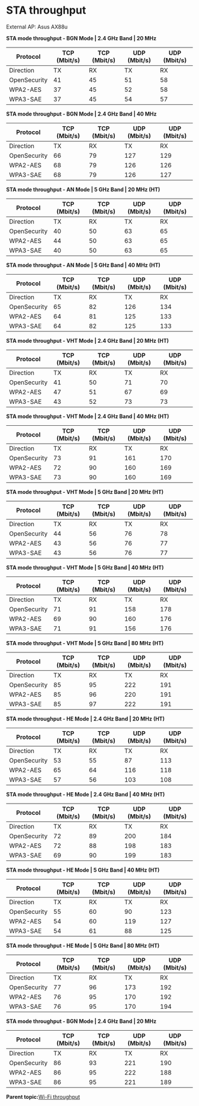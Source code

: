 # STA throughput

External AP: Asus AX88u

**STA mode throughput - BGN Mode | 2.4 GHz Band | 20 MHz**

|Protocol|TCP \(Mbit/s\)|TCP \(Mbit/s\)|UDP \(Mbit/s\)|UDP \(Mbit/s\)|
|--------|--------------|--------------|--------------|--------------|
|Direction|TX|RX|TX|RX|
|OpenSecurity|41|45|51|58|
|WPA2-AES|37|45|52|58|
|WPA3-SAE|37|45|54|57|

**STA mode throughput - BGN Mode | 2.4 GHz Band | 40 MHz**

|Protocol|TCP \(Mbit/s\)|TCP \(Mbit/s\)|UDP \(Mbit/s\)|UDP \(Mbit/s\)|
|--------|--------------|--------------|--------------|--------------|
|Direction|TX|RX|TX|RX|
|OpenSecurity|66|79|127|129|
|WPA2-AES|68|79|126|126|
|WPA3-SAE|68|79|126|127|

**STA mode throughput - AN Mode | 5 GHz Band | 20 MHz (HT)**

|Protocol|TCP \(Mbit/s\)|TCP \(Mbit/s\)|UDP \(Mbit/s\)|UDP \(Mbit/s\)|
|--------|--------------|--------------|--------------|--------------|
|Direction|TX|RX|TX|RX|
|OpenSecurity|40|50|63|65|
|WPA2-AES|44|50|63|65|
|WPA3-SAE|40|50|63|65|

**STA mode throughput - AN Mode | 5 GHz Band | 40 MHz (HT)**

|Protocol|TCP \(Mbit/s\)|TCP \(Mbit/s\)|UDP \(Mbit/s\)|UDP \(Mbit/s\)|
|--------|--------------|--------------|--------------|--------------|
|Direction|TX|RX|TX|RX|
|OpenSecurity|65|82|126|134|
|WPA2-AES|64|81|125|133|
|WPA3-SAE|64|82|125|133|

**STA mode throughput - VHT Mode | 2.4 GHz Band | 20 MHz (HT)**

|Protocol|TCP \(Mbit/s\)|TCP \(Mbit/s\)|UDP \(Mbit/s\)|UDP \(Mbit/s\)|
|--------|--------------|--------------|--------------|--------------|
|Direction|TX|RX|TX|RX|
|OpenSecurity|41|50|71|70|
|WPA2-AES|47|51|67|69|
|WPA3-SAE|43|52|73|73|

**STA mode throughput - VHT Mode | 2.4 GHz Band | 40 MHz (HT)**

|Protocol|TCP \(Mbit/s\)|TCP \(Mbit/s\)|UDP \(Mbit/s\)|UDP \(Mbit/s\)|
|--------|--------------|--------------|--------------|--------------|
|Direction|TX|RX|TX|RX|
|OpenSecurity|73|91|161|170|
|WPA2-AES|72|90|160|169|
|WPA3-SAE|73|90|160|169|

**STA mode throughput - VHT Mode | 5 GHz Band | 20 MHz (HT)**

|Protocol|TCP \(Mbit/s\)|TCP \(Mbit/s\)|UDP \(Mbit/s\)|UDP \(Mbit/s\)|
|--------|--------------|--------------|--------------|--------------|
|Direction|TX|RX|TX|RX|
|OpenSecurity|44|56|76|78|
|WPA2-AES|43|56|76|77|
|WPA3-SAE|43|56|76|77|

**STA mode throughput - VHT Mode | 5 GHz Band | 40 MHz (HT)**

|Protocol|TCP \(Mbit/s\)|TCP \(Mbit/s\)|UDP \(Mbit/s\)|UDP \(Mbit/s\)|
|--------|--------------|--------------|--------------|--------------|
|Direction|TX|RX|TX|RX|
|OpenSecurity|71|91|158|178|
|WPA2-AES|69|90|160|176|
|WPA3-SAE|71|91|156|176|

**STA mode throughput - VHT Mode | 5 GHz Band | 80 MHz (HT)**

|Protocol|TCP \(Mbit/s\)|TCP \(Mbit/s\)|UDP \(Mbit/s\)|UDP \(Mbit/s\)|
|--------|--------------|--------------|--------------|--------------|
|Direction|TX|RX|TX|RX|
|OpenSecurity|85|95|222|191|
|WPA2-AES|85|96|220|191|
|WPA3-SAE|85|97|222|191|

**STA mode throughput - HE Mode | 2.4 GHz Band | 20 MHz (HT)**

|Protocol|TCP \(Mbit/s\)|TCP \(Mbit/s\)|UDP \(Mbit/s\)|UDP \(Mbit/s\)|
|--------|--------------|--------------|--------------|--------------|
|Direction|TX|RX|TX|RX|
|OpenSecurity|53|55|87|113|
|WPA2-AES|65|64|116|118|
|WPA3-SAE|57|56|103|108|

**STA mode throughput - HE Mode | 2.4 GHz Band | 40 MHz (HT)**

|Protocol|TCP \(Mbit/s\)|TCP \(Mbit/s\)|UDP \(Mbit/s\)|UDP \(Mbit/s\)|
|--------|--------------|--------------|--------------|--------------|
|Direction|TX|RX|TX|RX|
|OpenSecurity|72|89|200|184|
|WPA2-AES|72|88|198|183|
|WPA3-SAE|69|90|199|183|

**STA mode throughput - HE Mode | 5 GHz Band | 40 MHz (HT)**

|Protocol|TCP \(Mbit/s\)|TCP \(Mbit/s\)|UDP \(Mbit/s\)|UDP \(Mbit/s\)|
|--------|--------------|--------------|--------------|--------------|
|Direction|TX|RX|TX|RX|
|OpenSecurity|55|60|90|123|
|WPA2-AES|54|60|119|127|
|WPA3-SAE|54|61|88|125|

**STA mode throughput - HE Mode | 5 GHz Band | 80 MHz (HT)**

|Protocol|TCP \(Mbit/s\)|TCP \(Mbit/s\)|UDP \(Mbit/s\)|UDP \(Mbit/s\)|
|--------|--------------|--------------|--------------|--------------|
|Direction|TX|RX|TX|RX|
|OpenSecurity|77|96|173|192|
|WPA2-AES|76|95|170|192|
|WPA3-SAE|76|95|170|194|

**STA mode throughput - BGN Mode | 2.4 GHz Band | 20 MHz**

|Protocol|TCP \(Mbit/s\)|TCP \(Mbit/s\)|UDP \(Mbit/s\)|UDP \(Mbit/s\)|
|--------|--------------|--------------|--------------|--------------|
|Direction|TX|RX|TX|RX|
|OpenSecurity|86|93|221|190|
|WPA2-AES|86|95|222|188|
|WPA3-SAE|86|95|221|189|

**Parent topic:**[Wi-Fi throughput](../topics/wi-fi_throughput_02.md)

